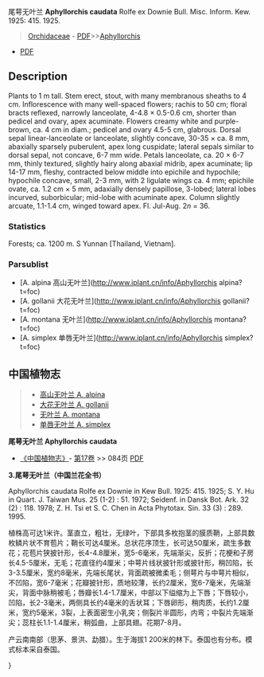 尾萼无叶兰 **Aphyllorchis caudata** Rolfe ex Downie Bull. Misc. Inform. Kew. 1925: 415. 1925.

> [Orchidaceae](http://www.iplant.cn/info/Orchidaceae?t=foc) - [PDF](http://www.iplant.cn/foc/pdf/Orchidaceae.pdf)>>[Aphyllorchis](http://www.iplant.cn/info/Aphyllorchis?t=foc)
 - [PDF](http://www.iplant.cn/foc/pdf/Aphyllorchis.pdf)

## Description

Plants to 1 m tall. Stem erect, stout, with many membranous sheaths to 4 cm. Inflorescence with many well-spaced flowers; rachis to 50 cm; floral bracts reflexed, narrowly lanceolate, 4-4.8 × 0.5-0.6 cm, shorter than pedicel and ovary, apex acuminate. Flowers creamy white and purple-brown, ca. 4 cm in diam.; pedicel and ovary 4.5-5 cm, glabrous. Dorsal sepal linear-lanceolate or lanceolate, slightly concave, 30-35 × ca. 8 mm, abaxially sparsely puberulent, apex long cuspidate; lateral sepals similar to dorsal sepal, not concave, 6-7 mm wide. Petals lanceolate, ca. 20 × 6-7 mm, thinly textured, slightly hairy along abaxial midrib, apex acuminate; lip 14-17 mm, fleshy, contracted below middle into epichile and hypochile; hypochile concave, small, 2-3 mm, with 2 ligulate wings ca. 4 mm; epichile ovate, ca. 1.2 cm × 5 mm, adaxially densely papillose, 3-lobed; lateral lobes incurved, suborbicular; mid-lobe with acuminate apex. Column slightly arcuate, 1.1-1.4 cm, winged toward apex. Fl. Jul-Aug. 2*n* = 36.

### Statistics
Forests; ca. 1200 m. S Yunnan [Thailand, Vietnam].

### Parsublist

* [A.  alpina  高山无叶兰](http://www.iplant.cn/info/Aphyllorchis alpina?t=foc)
* [A.  gollanii  大花无叶兰](http://www.iplant.cn/info/Aphyllorchis gollanii?t=foc)
* [A.  montana  无叶兰](http://www.iplant.cn/info/Aphyllorchis montana?t=foc)
* [A.  simplex  单唇无叶兰](http://www.iplant.cn/info/Aphyllorchis simplex?t=foc)

## 中国植物志

> * [高山无叶兰  A.  alpina](Aphyllorchis-alpina-高山无叶兰.md)
> * [大花无叶兰  A.  gollanii](Aphyllorchis-gollanii-大花无叶兰.md)
> * [无叶兰  A.  montana](Aphyllorchis-montana-无叶兰.md)
> * [单唇无叶兰  A.  simplex](Aphyllorchis-simplex-单唇无叶兰.md)

**尾萼无叶兰 Aphyllorchis caudata**

* [《中国植物志》](http://www.iplant.cn/frps)- [第17卷](http://www.iplant.cn/frps/vol/17) >> 084页 [PDF](http://www.iplant.cn/frps/pdf/17/084a.pdf)

**3.尾萼无叶兰（中国兰花全书）**

Aphyllorchis caudata Rolfe ex Downie in Kew Bull. 1925: 415. 1925; S. Y. Hu in Quart. J. Taiwan Mus. 25 (1-2) : 51. 1972; Seidenf. in Dansk Bot. Ark. 32 (2) : 118. 1978; Z. H. Tsi et S. C. Chen in Acta Phytotax. Sin. 33 (3) : 289. 1995.

植株高可达1米许。茎直立，粗壮，无绿叶，下部具多枚抱茎的膜质鞘，上部具数枚鳞片状不育苞片；鞘长可达4厘米。总状花序顶生，长可达50厘米，疏生多数花；花苞片狭披针形，长4-4.8厘米，宽5-6毫米，先端渐尖，反折；花梗和子房长4.5-5厘米，无毛；花直径约4厘米；中萼片线状披针形或披针形，稍凹陷，长3-3.5厘米，宽约8毫米，先端长尾状，背面疏被微柔毛；侧萼片与中萼片相似，不凹陷，宽6-7毫米；花瓣披针形，质地较薄，长约2厘米，宽6-7毫米，先端渐尖，背面中脉稍被毛；唇瓣长1.4-1.7厘米，中部以下缢缩为上下唇；下唇较小，凹陷，长2-3毫米，两侧具长约4毫米的舌状耳；下唇卵形，稍肉质，长约1.2厘米，宽约5毫米，3裂，上表面密生小乳突；侧裂片半圆形，内弯；中裂片先端渐尖；蕊柱长1.1-1.4厘米，稍弧曲，上部具翅。花期7-8月。

产云南南部（思茅、景洪、勐腊）。生于海拔1 200米的林下。泰国也有分布。模式标本采自泰国。

}